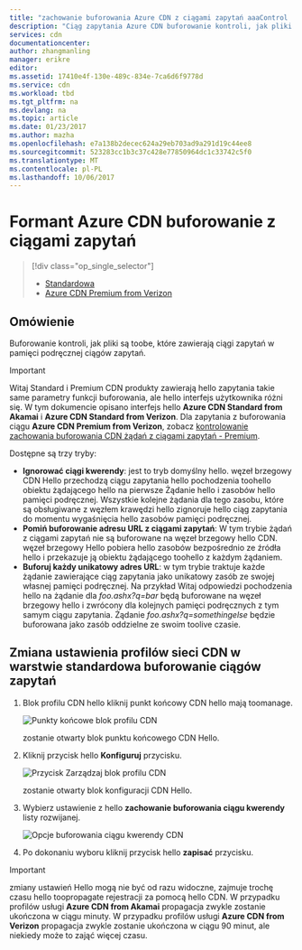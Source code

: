 ```yaml
---
title: "zachowanie buforowania Azure CDN z ciągami zapytań aaaControl | Dokumentacja firmy Microsoft"
description: "Ciąg zapytania Azure CDN buforowanie kontroli, jak pliki są toobe, które zawierają ciągi zapytań w pamięci podręcznej."
services: cdn
documentationcenter: 
author: zhangmanling
manager: erikre
editor: 
ms.assetid: 17410e4f-130e-489c-834e-7ca6d6f9778d
ms.service: cdn
ms.workload: tbd
ms.tgt_pltfrm: na
ms.devlang: na
ms.topic: article
ms.date: 01/23/2017
ms.author: mazha
ms.openlocfilehash: e7a138b2decec624a29eb703ad9a291d19c44ee8
ms.sourcegitcommit: 523283cc1b3c37c428e77850964dc1c33742c5f0
ms.translationtype: MT
ms.contentlocale: pl-PL
ms.lasthandoff: 10/06/2017
---
```

# <a name="control-azure-cdn-caching-behavior-with-query-strings"></a>Formant Azure CDN buforowanie z ciągami zapytań
> [!div class="op_single_selector"]
> * [Standardowa](cdn-query-string.md)
> * [Azure CDN Premium from Verizon](cdn-query-string-premium.md)
> 
> 

## <a name="overview"></a>Omówienie
Buforowanie kontroli, jak pliki są toobe, które zawierają ciągi zapytań w pamięci podręcznej ciągów zapytań.

> [!IMPORTANT]
> Witaj Standard i Premium CDN produkty zawierają hello zapytania takie same parametry funkcji buforowania, ale hello interfejs użytkownika różni się.  W tym dokumencie opisano interfejs hello **Azure CDN Standard from Akamai** i **Azure CDN Standard from Verizon**.  Dla zapytania z buforowania ciągu **Azure CDN Premium from Verizon**, zobacz [kontrolowanie zachowania buforowania CDN żądań z ciągami zapytań - Premium](cdn-query-string-premium.md).
> 
> 

Dostępne są trzy tryby:

* **Ignorować ciągi kwerendy**: jest to tryb domyślny hello.  węzeł brzegowy CDN Hello przechodzą ciągu zapytania hello pochodzenia toohello obiektu żądającego hello na pierwsze Żądanie hello i zasobów hello pamięci podręcznej.  Wszystkie kolejne żądania dla tego zasobu, które są obsługiwane z węzłem krawędzi hello zignoruje hello ciąg zapytania do momentu wygaśnięcia hello zasobów pamięci podręcznej.
* **Pomiń buforowanie adresu URL z ciągami zapytań**: W tym trybie żądań z ciągami zapytań nie są buforowane na węzeł brzegowy hello CDN.  węzeł brzegowy Hello pobiera hello zasobów bezpośrednio ze źródła hello i przekazuje ją obiektu żądającego toohello z każdym żądaniem.
* **Buforuj każdy unikatowy adres URL**: w tym trybie traktuje każde żądanie zawierające ciąg zapytania jako unikatowy zasób ze swojej własnej pamięci podręcznej.  Na przykład Witaj odpowiedzi pochodzenia hello na żądanie dla *foo.ashx?q=bar* będą buforowane na węzeł brzegowy hello i zwrócony dla kolejnych pamięci podręcznych z tym samym ciągu zapytania.  Żądanie *foo.ashx?q=somethingelse* będzie buforowana jako zasób oddzielne ze swoim toolive czasie.

## <a name="changing-query-string-caching-settings-for-standard-cdn-profiles"></a>Zmiana ustawienia profilów sieci CDN w warstwie standardowa buforowanie ciągów zapytań
1. Blok profilu CDN hello kliknij punkt końcowy CDN hello mają toomanage.
   
    ![Punkty końcowe blok profilu CDN](./media/cdn-query-string/cdn-endpoints.png)
   
    zostanie otwarty blok punktu końcowego CDN Hello.
2. Kliknij przycisk hello **Konfiguruj** przycisku.
   
    ![Przycisk Zarządzaj blok profilu CDN](./media/cdn-query-string/cdn-config-btn.png)
   
    zostanie otwarty blok konfiguracji CDN Hello.
3. Wybierz ustawienie z hello **zachowanie buforowania ciągu kwerendy** listy rozwijanej.
   
    ![Opcje buforowania ciągu kwerendy CDN](./media/cdn-query-string/cdn-query-string.png)
4. Po dokonaniu wyboru kliknij przycisk hello **zapisać** przycisku.

> [!IMPORTANT]
> zmiany ustawień Hello mogą nie być od razu widoczne, zajmuje trochę czasu hello toopropagate rejestracji za pomocą hello CDN.  W przypadku profilów usługi <b>Azure CDN from Akamai</b> propagacja zwykle zostanie ukończona w ciągu minuty.  W przypadku profilów usługi <b>Azure CDN from Verizon</b> propagacja zwykle zostanie ukończona w ciągu 90 minut, ale niekiedy może to zająć więcej czasu.
> 
> 

